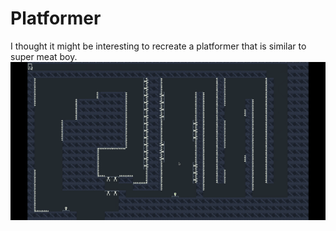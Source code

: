 # Platformer
I thought it might be interesting to recreate a platformer that is similar to super meat boy.
![alt-text](https://github.com/sleepy-pan-da/Platformer/blob/27679b665cf061e16f12cf963c7430b628752abc/Gifs/platformer_demo.gif)

